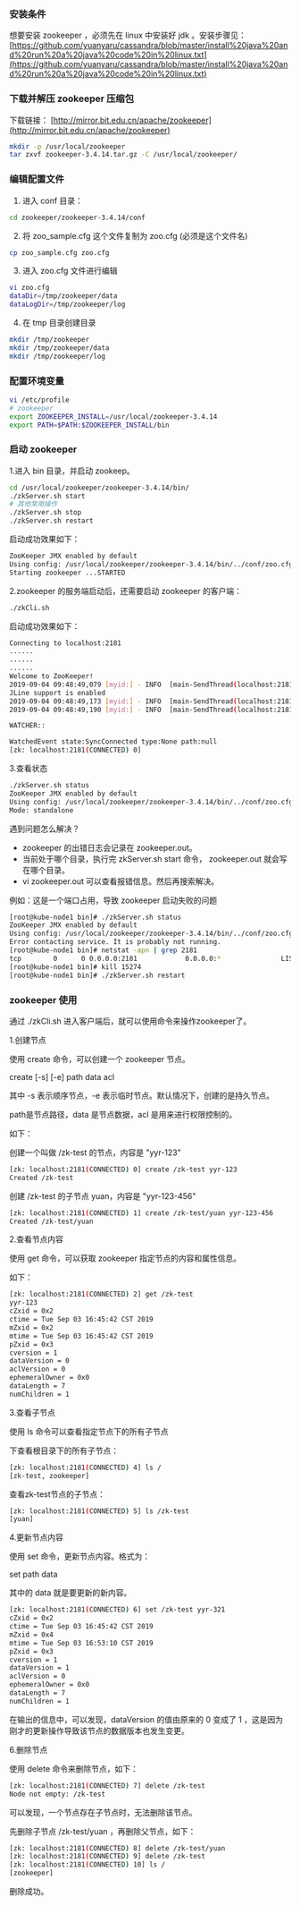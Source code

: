 ### 安装条件
想要安装 zookeeper ，必须先在 linux 中安装好 jdk 。安装步骤见：
[https://github.com/yuanyaru/cassandra/blob/master/install%20java%20and%20run%20a%20java%20code%20in%20linux.txt](https://github.com/yuanyaru/cassandra/blob/master/install%20java%20and%20run%20a%20java%20code%20in%20linux.txt)

### 下载并解压 zookeeper 压缩包
下载链接：
[http://mirror.bit.edu.cn/apache/zookeeper](http://mirror.bit.edu.cn/apache/zookeeper)
``` bash
mkdir -p /usr/local/zookeeper
tar zxvf zookeeper-3.4.14.tar.gz -C /usr/local/zookeeper/
```

### 编辑配置文件
1.  进入 conf 目录：
``` bash
cd zookeeper/zookeeper-3.4.14/conf
```
2.  将 zoo_sample.cfg 这个文件复制为 zoo.cfg (必须是这个文件名)
``` bash
cp zoo_sample.cfg zoo.cfg
```
3.  进入 zoo.cfg 文件进行编辑
``` bash
vi zoo.cfg   
dataDir=/tmp/zookeeper/data
dataLogDir=/tmp/zookeeper/log
```
4.  在 tmp 目录创建目录
``` bash
mkdir /tmp/zookeeper
mkdir /tmp/zookeeper/data
mkdir /tmp/zookeeper/log
```

### 配置环境变量
``` bash
vi /etc/profile
# zookeeper
export ZOOKEEPER_INSTALL=/usr/local/zookeeper-3.4.14
export PATH=$PATH:$ZOOKEEPER_INSTALL/bin
```

### 启动 zookeeper
1.进入 bin 目录，并启动 zookeep。
``` bash
cd /usr/local/zookeeper/zookeeper-3.4.14/bin/
./zkServer.sh start
# 其他常用操作
./zkServer.sh stop
./zkServer.sh restart
```
启动成功效果如下：
``` bash
ZooKeeper JMX enabled by default
Using config: /usr/local/zookeeper/zookeeper-3.4.14/bin/../conf/zoo.cfg
Starting zookeeper ...STARTED
```
2.zookeeper 的服务端启动后，还需要启动 zookeeper 的客户端：
``` bash
./zkCli.sh
```
启动成功效果如下：
``` bash
Connecting to localhost:2181
......
......
......
Welcome to ZooKeeper!
2019-09-04 09:48:49,079 [myid:] - INFO  [main-SendThread(localhost:2181):ClientCnxn$SendThread@1025] - Opening socket connection to server localhost/127.0.0.1:2181. Will not attempt to authenticate using SASL (unknown error)
JLine support is enabled
2019-09-04 09:48:49,173 [myid:] - INFO  [main-SendThread(localhost:2181):ClientCnxn$SendThread@879] - Socket connection established to localhost/127.0.0.1:2181, initiating session
2019-09-04 09:48:49,190 [myid:] - INFO  [main-SendThread(localhost:2181):ClientCnxn$SendThread@1299] - Session establishment complete on server localhost/127.0.0.1:2181, sessionid = 0x100015ef7930001, negotiated timeout = 30000

WATCHER::

WatchedEvent state:SyncConnected type:None path:null
[zk: localhost:2181(CONNECTED) 0]
```
3.查看状态
``` bash
./zkServer.sh status
ZooKeeper JMX enabled by default
Using config: /usr/local/zookeeper/zookeeper-3.4.14/bin/../conf/zoo.cfg
Mode: standalone
```
遇到问题怎么解决？
* zookeeper 的出错日志会记录在 zookeeper.out。
* 当前处于哪个目录，执行完 zkServer.sh start 命令， zookeeper.out 就会写在哪个目录。
* vi zookeeper.out 可以查看报错信息。然后再搜索解决。

例如：这是一个端口占用，导致 zookeeper 启动失败的问题
``` bash
[root@kube-node1 bin]# ./zkServer.sh status
ZooKeeper JMX enabled by default
Using config: /usr/local/zookeeper/zookeeper-3.4.14/bin/../conf/zoo.cfg
Error contacting service. It is probably not running.
[root@kube-node1 bin]# netstat -apn | grep 2181
tcp        0      0 0.0.0.0:2181            0.0.0.0:*               LISTEN      15274/java          
[root@kube-node1 bin]# kill 15274
[root@kube-node1 bin]# ./zkServer.sh restart
```

### zookeeper 使用
通过 ./zkCli.sh 进入客户端后，就可以使用命令来操作zookeeper了。

1.创建节点

使用 create 命令，可以创建一个 zookeeper 节点。

create [-s]   [-e]  path  data  acl

其中 -s 表示顺序节点，-e 表示临时节点。默认情况下，创建的是持久节点。

path是节点路径，data 是节点数据，acl 是用来进行权限控制的。

如下：

创建一个叫做 /zk-test 的节点，内容是 "yyr-123"
``` bash
[zk: localhost:2181(CONNECTED) 0] create /zk-test yyr-123
Created /zk-test
```
创建 /zk-test 的子节点 yuan，内容是 "yyr-123-456"
``` bash
[zk: localhost:2181(CONNECTED) 1] create /zk-test/yuan yyr-123-456
Created /zk-test/yuan
```
2.查看节点内容

使用 get 命令，可以获取 zookeeper 指定节点的内容和属性信息。

如下：
``` bash
[zk: localhost:2181(CONNECTED) 2] get /zk-test
yyr-123
cZxid = 0x2
ctime = Tue Sep 03 16:45:42 CST 2019
mZxid = 0x2
mtime = Tue Sep 03 16:45:42 CST 2019
pZxid = 0x3
cversion = 1
dataVersion = 0
aclVersion = 0
ephemeralOwner = 0x0
dataLength = 7
numChildren = 1
```
3.查看子节点

使用 ls 命令可以查看指定节点下的所有子节点

下查看根目录下的所有子节点：
``` bash
[zk: localhost:2181(CONNECTED) 4] ls /
[zk-test, zookeeper]
```
查看zk-test节点的子节点：
``` bash
[zk: localhost:2181(CONNECTED) 5] ls /zk-test
[yuan]
```
4.更新节点内容

使用 set 命令，更新节点内容。格式为：

set   path  data 

其中的 data 就是要更新的新内容。
``` bash
[zk: localhost:2181(CONNECTED) 6] set /zk-test yyr-321
cZxid = 0x2
ctime = Tue Sep 03 16:45:42 CST 2019
mZxid = 0x4
mtime = Tue Sep 03 16:53:10 CST 2019
pZxid = 0x3
cversion = 1
dataVersion = 1
aclVersion = 0
ephemeralOwner = 0x0
dataLength = 7
numChildren = 1
```
在输出的信息中，可以发现，dataVersion 的值由原来的 0 变成了 1 ，这是因为刚才的更新操作导致该节点的数据版本也发生变更。

6.删除节点

使用 delete 命令来删除节点，如下：
``` bash
[zk: localhost:2181(CONNECTED) 7] delete /zk-test
Node not empty: /zk-test
```
可以发现，一个节点存在子节点时，无法删除该节点。

先删除子节点 /zk-test/yuan ，再删除父节点，如下：
``` bash
[zk: localhost:2181(CONNECTED) 8] delete /zk-test/yuan
[zk: localhost:2181(CONNECTED) 9] delete /zk-test     
[zk: localhost:2181(CONNECTED) 10] ls /
[zookeeper]
```
删除成功。